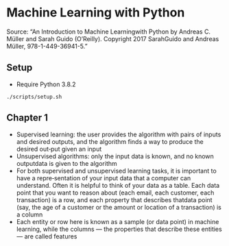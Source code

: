 # Machine Learning with Python
Source: “An Introduction to Machine Learningwith Python by Andreas C. Müller and Sarah Guido (O’Reilly). Copyright 2017 SarahGuido and Andreas Müller, 978-1-449-36941-5.”

## Setup
* Require Python 3.8.2
```
./scripts/setup.sh
```

## Chapter 1
* Supervised learning: the user provides the algorithm with pairs of inputs and desired outputs, and the algorithm finds a way to produce the desired out‐put given an input
* Unsupervised algorithms: only the input data is known, and no known outputdata is given to the algorithm
* For both supervised and unsupervised learning tasks, it is important to have a repre‐sentation of your input data that a computer can understand. Often it is helpful to think of your  data as a table. Each data point that you want to reason about (each email, each customer, each transaction) is a row, and each property that describes thatdata point (say, the age of a customer or the amount or location of a transaction) is a column
* Each entity or row here is known as a sample (or data point) in machine learning, while the columns — the properties that describe these entities — are called features
